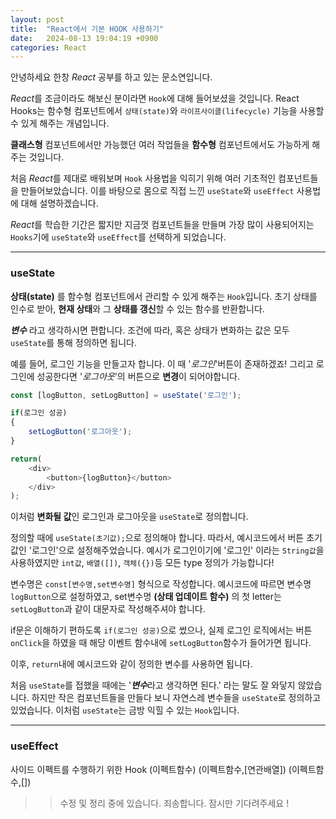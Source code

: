 ```yaml
---
layout: post
title:  "React에서 기본 HOOK 사용하기"
date:   2024-08-13 19:04:19 +0900
categories: React
---
```


안녕하세요 한창 *React* 공부를 하고 있는 문소연입니다.

*React*를 조금이라도 해보신 분이라면 `Hook`에 대해 들어보셨을 것입니다. React Hooks는 함수형 컴포넌트에서 `상태(state)`와 `라이프사이클(lifecycle)` 기능을 사용할 수 있게 해주는 개념입니다.

**클래스형** 컴포넌트에서만 가능했던 여러 작업들을 **함수형** 컴포넌트에서도 가능하게 해주는 것입니다.

처음 *React*를 제대로 배워보며 `Hook` 사용법을 익히기 위해 여러 기초적인 컴포넌트들을 만들어보았습니다.
이를 바탕으로 몸으로 직접 느낀 `useState`와 `useEffect` 사용법에 대해 설명하겠습니다.

*React*를 학습한 기간은 짧지만 지금껏 컴포넌트들을 만들며 가장 많이 사용되어지는 `Hooks`기에 `useState`와 `useEffect`를 선택하게 되었습니다.

---

### useState

**상태(state)** 를 함수형 컴포넌트에서 관리할 수 있게 해주는 `Hook`입니다.
초기 상태를 인수로 받아, **현재 상태**와 그 **상태를 갱신**할 수 있는 함수를 반환합니다.

***변수*** 라고 생각하시면 편합니다. 조건에 따라, 혹은 상태가 변화하는 값은 모두 `useState`를 통해 정의하면 됩니다.

예를 들어, 로그인 기능을 만들고자 합니다. 이 때 '*로그인*'버튼이 존재하겠죠! 그리고 로그인에 성공한다면 '*로그아웃*'의 버튼으로 **변경**이 되어야합니다.

```javascript
const [logButton, setLogButton] = useState('로그인');

if(로그인 성공)
{
    setLogButton('로그아웃');
}

return(
    <div>
        <button>{logButton}</button>
    </div>
);
```
이처럼 **변화될 값**인 로그인과 로그아웃을 `useState`로 정의합니다.

정의할 때에 `useState(초기값);`으로 정의해야 합니다. 따라서, 예시코드에서 버튼 초기값인 '로그인'으로 설정해주었습니다.
예시가 로그인이기에 '로그인' 이라는 `String값`을 사용하였지만 `int값`, `배열([])`, `객체({})`등 모든 type 정의가 가능합니다!

변수명은 `const[변수명,set변수명]` 형식으로 작성합니다. 예시코드에 따르면 변수명 `logButton`으로 설정하였고, set변수명 **(상태 업데이트 함수)** 의 첫 letter는 `setLogButton`과 같이 대문자로 작성해주셔야 합니다.

if문은 이해하기 편하도록 `if(로그인 성공)`으로 썼으나, 실제 로그인 로직에서는 버튼 `onClick`을 하였을 때 해당 이벤트 함수내에 `setLogButton`함수가 들어가면 됩니다.

이후, `return`내에 예시코드와 같이 정의한 변수를 사용하면 됩니다.

처음 `useState`를 접했을 때에는 '***변수***라고 생각하면 된다.' 라는 말도 잘 와닿지 않았습니다. 하지만 작은 컴포넌트들을 만들다 보니 자연스레 변수들을 `useState`로 정의하고 있었습니다. 이처럼 `useState`는 금방 익힐 수 있는 `Hook`입니다.

---

### useEffect

사이드 이펙트를 수행하기 위한 Hook
(이펙트함수) (이펙트함수,[연관배열]) (이펙트함수,[])

>>수정 및 정리 중에 있습니다.
죄송합니다. 잠시만 기다려주세요 !